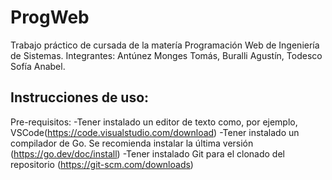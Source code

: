 # ProgWeb
Trabajo práctico de cursada de la matería Programación Web de Ingeniería de Sistemas. Integrantes: Antúnez Monges Tomás, Buralli Agustín, Todesco Sofía Anabel.
## Instrucciones de uso:
  Pre-requisitos:
  -Tener instalado un editor de texto como, por ejemplo, VSCode(https://code.visualstudio.com/download)
  -Tener instalado un compilador de Go. Se recomienda instalar la última versión (https://go.dev/doc/install)
  -Tener instalado Git para el clonado del repositorio (https://git-scm.com/downloads)
